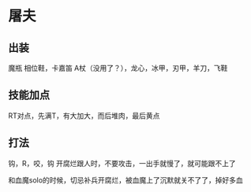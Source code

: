 # 屠夫

## 出装
魔瓶
相位鞋，卡嘉笛
A杖（没用了？），龙心，冰甲，刃甲，羊刀，飞鞋

## 技能加点
RT对点，先满T，有大加大，而后堆肉，最后黄点

## 打法
钩，R，咬，钩
开腐烂跟人时，不要攻击，一出手就慢了，就可能跟不上了

和血魔solo的时候，切忌补兵开腐烂，被血魔上了沉默就关不了了，掉好多血